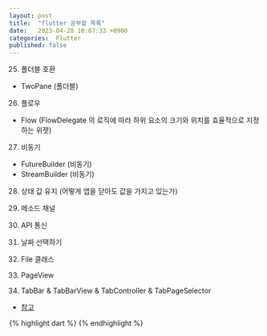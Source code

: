 ```yaml
---
layout: post
title:  "flutter 공부할 목록"
date:   2023-04-28 10:07:33 +0900
categories:  Flutter
published: false
---
```


25. 폴더블 호환
- TwoPane (폴더블)

26. 플로우
- Flow (FlowDelegate 의 로직에 따라 하위 요소의 크기와 위치를 효율적으로 지정하는 위젯)

27. 비동기
- FutureBuilder (비동기)
- StreamBuilder (비동기)

28. 상태 값 유지 (어떻게 앱을 닫아도 값을 가지고 있는가)

29. 메소드 채널

30. API 통신

31. 날짜 선택하기

32. File 클래스

33. PageView

34. TabBar & TabBarView & TabController & TabPageSelector

- [참고]()

{% highlight dart %}
{% endhighlight %}